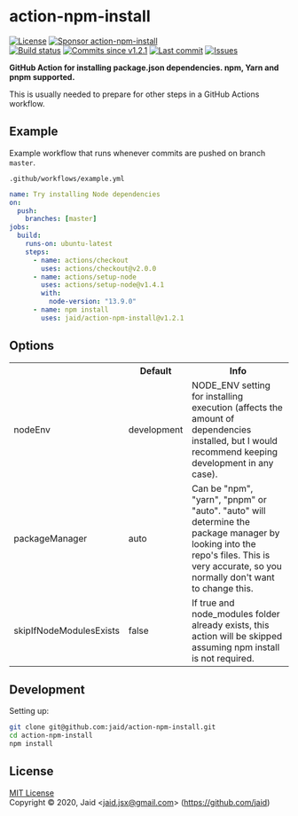 # action-npm-install


<a href="https://raw.githubusercontent.com/jaid/action-npm-install/master/license.txt"><img src="https://img.shields.io/github/license/jaid/action-npm-install?style=flat-square" alt="License"/></a> <a href="https://github.com/sponsors/jaid"><img src="https://img.shields.io/badge/<3-Sponsor-FF45F1?style=flat-square" alt="Sponsor action-npm-install"/></a>  
<a href="https://actions-badge.atrox.dev/jaid/action-npm-install/goto"><img src="https://img.shields.io/endpoint.svg?style=flat-square&url=https%3A%2F%2Factions-badge.atrox.dev%2Fjaid%2Faction-npm-install%2Fbadge" alt="Build status"/></a> <a href="https://github.com/jaid/action-npm-install/commits"><img src="https://img.shields.io/github/commits-since/jaid/action-npm-install/v1.2.1?style=flat-square&logo=github" alt="Commits since v1.2.1"/></a> <a href="https://github.com/jaid/action-npm-install/commits"><img src="https://img.shields.io/github/last-commit/jaid/action-npm-install?style=flat-square&logo=github" alt="Last commit"/></a> <a href="https://github.com/jaid/action-npm-install/issues"><img src="https://img.shields.io/github/issues/jaid/action-npm-install?style=flat-square&logo=github" alt="Issues"/></a>  

**GitHub Action for installing package.json dependencies. npm, Yarn and pnpm supported.**


This is usually needed to prepare for other steps in a GitHub Actions workflow.





## Example

Example workflow that runs whenever commits are pushed on branch `master`.

`.github/workflows/example.yml`
```yaml
name: Try installing Node dependencies
on:
  push:
    branches: [master]
jobs:
  build:
    runs-on: ubuntu-latest
    steps:
      - name: actions/checkout
        uses: actions/checkout@v2.0.0
      - name: actions/setup-node
        uses: actions/setup-node@v1.4.1
        with:
          node-version: "13.9.0"
      - name: npm install
        uses: jaid/action-npm-install@v1.2.1
```







## Options



<table>
<tr>
<th></th>
<th>Default</th>
<th>Info</th>
</tr>
<tr>
<td>nodeEnv</td>
<td>development</td>
<td>NODE_ENV setting for installing execution (affects the amount of dependencies installed, but I would recommend keeping development in any case).</td>
</tr>
<tr>
<td>packageManager</td>
<td>auto</td>
<td>Can be "npm", "yarn", "pnpm" or "auto". "auto" will determine the package manager by looking into the repo's files. This is very accurate, so you normally don't want to change this.</td>
</tr>
<tr>
<td>skipIfNodeModulesExists</td>
<td>false</td>
<td>If true and node_modules folder already exists, this action will be skipped assuming npm install is not required.</td>
</tr>
</table>











## Development



Setting up:
```bash
git clone git@github.com:jaid/action-npm-install.git
cd action-npm-install
npm install
```


## License
[MIT License](https://raw.githubusercontent.com/jaid/action-npm-install/master/license.txt)  
Copyright © 2020, Jaid \<jaid.jsx@gmail.com> (https://github.com/jaid)
